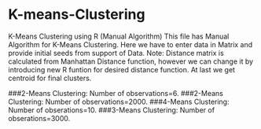 # K-means-Clustering
K-Means Clustering using R (Manual Algorithm)
This file has Manual Algorithm for K-Means Clustering.
Here we have to enter data in Matrix and provide initial seeds from support of Data.
Note: Distance matrix is calculated from Manhattan Distance function, however we can change it by introducing new R funtion for desired distance function.
At last we get centroid for final clusters.


###2-Means Clustering: Number of observations=6.
###2-Means Clustering: Number of observations=2000.
###4-Means Clustering: Number of obserations=10.
###3-Means Clustering: Number of obserations=3000.
